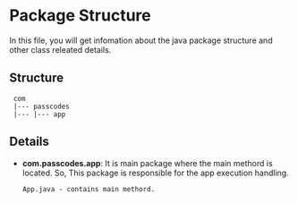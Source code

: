 # Package Structure

In this file, you will get infomation about the java package structure and other class releated details.

## Structure

```
 com
 |--- passcodes
 |--- |--- app
```

## Details

- **com.passcodes.app**:
  It is main package where the main methord is located.
  So, This package is responsible for the app execution handling.

  ```
  App.java - contains main methord.
  ```

